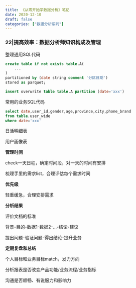 ```yaml
---
title: 《从零开始学数据分析》笔记
date: 2020-12-10
draft: false
categories: ["数据分析系列"]
---
```


### 22|提高效率：数据分析师知识构成及管理

整理通用SQL代码

```sql
create table if not exists table.A(
    ...
)
partitioned by (date string comment '分区日期')
stored as parquet;

insert overwrite table table.A partition (date='xxx')
```

常用的业务SQL代码

```sql
select date,user_id,gender,age,province,city,phone_brand
from table.user_wide
where date='xxx'
```

日活明细表

用户画像表

**管理时间**

check一天日程，确定时间段，对一天的时间有安排

梳理手里的需求list，合理评估每个需求时间

**优先级**

轻重缓急，合理安排需求

**分析结果**

评价文档的标准

背景-目的-数据1-数据2-...-结论-建议

提出问题-验证问题-得出结论-提升业务

**定期复盘和总结**

个人目标和业务目标match，发力方向

分析报表是否改变产品功能/业务流程/业务指标

沟通是否顺畅、有说服力和影响力


